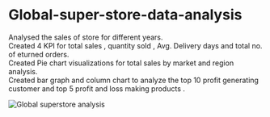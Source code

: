 # Global-super-store-data-analysis 

Analysed the sales of store for different years.  
Created 4 KPI for total sales , quantity sold , Avg. Delivery days and total no. of eturned orders.  
Created Pie chart visualizations for total sales by market and region analysis.  
Created bar graph and column chart to analyze the top 10 profit generating customer and top 5 profit and loss making products .  

![Global superstore analysis](https://github.com/akshay-venur/Global-super-store-data-analysis/assets/43615481/df341e33-1065-43a7-90a0-b65a3f581e45)

